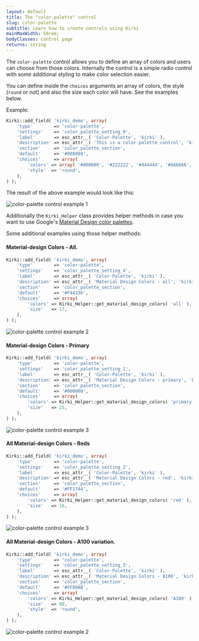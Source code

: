 ```yaml
---
layout: default
title: The "color-palette" control
slug: color-palette
subtitle: Learn how to create controls using Kirki
mainMaxWidth: 50rem;
bodyClasses: control page
returns: string
---
```


The `color-palette` control allows you to define an array of colors and users can choose from those colors. Internally the control is a simple radio control with some additional styling to make color selection easier.

You can define inside the `choices` arguments an array of colors, the style (`round` or not) and also the size each color will have. See the examples below.

Example:

```php
Kirki::add_field( 'kirki_demo', array(
	'type'        => 'color-palette',
	'settings'    => 'color_palette_setting_0',
	'label'       => esc_attr__( 'Color-Palette', 'kirki' ),
	'description' => esc_attr__( 'This is a color-palette control', 'kirki' ),
	'section'     => 'color_palette_section',
	'default'     => '#888888',
	'choices'     => array(
		'colors' => array( '#000000', '#222222', '#444444', '#666666', '#888888', '#aaaaaa', '#cccccc', '#eeeeee', '#ffffff' ),
		'style'  => 'round',
	),
) );
```
The result of the above example would look like this:

![color-palette control example 1](https://raw.githubusercontent.com/aristath/kirki/master/docs/assets/images/color-palette-bw-round.png)

Additionally the `Kirki_Helper` class provides helper methods in case you want to use Google's [Material Design color palettes](https://material.io/guidelines/style/color.html#color-color-palette).

Some additional examples using those helper methods:

#### Material-design Colors - All.

```php
Kirki::add_field( 'kirki_demo', array(
	'type'        => 'color-palette',
	'settings'    => 'color_palette_setting_4',
	'label'       => esc_attr__( 'Color-Palette', 'kirki' ),
	'description' => esc_attr__( 'Material Design Colors - all', 'kirki' ),
	'section'     => 'color_palette_section',
	'default'     => '#F44336',
	'choices'     => array(
		'colors' => Kirki_Helper::get_material_design_colors( 'all' ),
		'size'   => 17,
	),
) );
```
![color-palette control example 2](https://raw.githubusercontent.com/aristath/kirki/master/docs/assets/images/color-palette-md-all.png)

#### Material-design Colors - Primary

```php
Kirki::add_field( 'kirki_demo', array(
	'type'        => 'color-palette',
	'settings'    => 'color_palette_setting_1',
	'label'       => esc_attr__( 'Color-Palette', 'kirki' ),
	'description' => esc_attr__( 'Material Design Colors - primary', 'kirki' ),
	'section'     => 'color_palette_section',
	'default'     => '#000000',
	'choices'     => array(
		'colors' => Kirki_Helper::get_material_design_colors( 'primary' ),
		'size'   => 25,
	),
) );
```
![color-palette control example 3](https://raw.githubusercontent.com/aristath/kirki/master/docs/assets/images/color-palette-md-primary.png)

#### All Material-design Colors - Reds

```php
Kirki::add_field( 'kirki_demo', array(
	'type'        => 'color-palette',
	'settings'    => 'color_palette_setting_2',
	'label'       => esc_attr__( 'Color-Palette', 'kirki' ),
	'description' => esc_attr__( 'Material Design Colors - red', 'kirki' ),
	'section'     => 'color_palette_section',
	'default'     => '#FF1744',
	'choices'     => array(
		'colors' => Kirki_Helper::get_material_design_colors( 'red' ),
		'size'   => 16,
	),
) );
```
![color-palette control example 3](https://raw.githubusercontent.com/aristath/kirki/master/docs/assets/images/color-palette-md-red.png)

#### All Material-design Colors - A100 variation.

```php
Kirki::add_field( 'kirki_demo', array(
	'type'        => 'color-palette',
	'settings'    => 'color_palette_setting_3',
	'label'       => esc_attr__( 'Color-Palette', 'kirki' ),
	'description' => esc_attr__( 'Material Design Colors - A100', 'kirki' ),
	'section'     => 'color_palette_section',
	'default'     => '#FF80AB',
	'choices'     => array(
		'colors' => Kirki_Helper::get_material_design_colors( 'A100' ),
		'size'   => 60,
		'style'  => 'round',
	),
) );
```
![color-palette control example 2](https://raw.githubusercontent.com/aristath/kirki/master/docs/assets/images/color-palette-md-a100.png)
